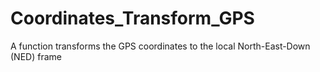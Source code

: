 # Coordinates_Transform_GPS
A function transforms the GPS coordinates to the local North-East-Down (NED) frame
